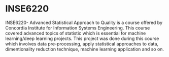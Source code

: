 # INSE6220

INSE6220- Advanced Statistical Approach to Quality is a course offered by Concordia Institute for Information Systems Engineering. This course covered advanced topics of statistic which is essential for machine learning/deep learning projects. This project was done during this course which involves data pre-processing, apply statistical approaches to data, dimentionality reduction technique, machine learning application and so on.
